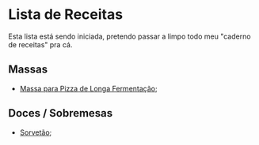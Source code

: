 # Lista de Receitas

Esta lista está sendo iniciada, pretendo passar a limpo todo meu "caderno de receitas" pra cá.



## Massas

- [Massa para Pizza de Longa Fermentação](MassaPizzaLongaFermentacao.md);



## Doces / Sobremesas

- [Sorvetão](Sorvetao.md);
